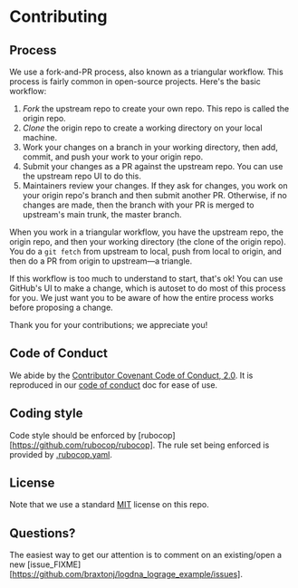 # Contributing

## Process

We use a fork-and-PR process, also known as a triangular workflow. This process
is fairly common in open-source projects. Here's the basic workflow:

1. *Fork* the upstream repo to create your own repo. This repo is called the origin repo.
2. *Clone* the origin repo to create a working directory on your local machine. 
3. Work your changes on a branch in your working directory, then add, commit, and push your work to your origin repo.
4. Submit your changes as a PR against the upstream repo. You can use the upstream repo UI to do this.
5. Maintainers review your changes. If they ask for changes, you work on your
   origin repo's branch and then submit another PR. Otherwise, if no changes are made, 
   then the branch with your PR is merged to upstream's main trunk, the master branch.

When you work in a triangular workflow, you have the upstream repo, the origin
repo, and then your working directory (the clone of the origin repo). You do 
a `git fetch` from upstream to local, push from local to origin, and then do a PR from origin to
upstream&mdash;a triangle.

If this workflow is too much to understand to start, that's ok! You can use
GitHub's UI to make a change, which is autoset to do most of this process for
you. We just want you to be aware of how the entire process works before
proposing a change.

Thank you for your contributions; we appreciate you!

## Code of Conduct

We abide by the
[Contributor Covenant Code of Conduct, 2.0](https://www.contributor-covenant.org/version/2/0/code_of_conduct/).
It is reproduced in our [code of conduct](./CODE_OF_CONDUCT.md) doc for ease of use.

## Coding style

Code style should be enforced by [rubocop][https://github.com/rubocop/rubocop]. The rule set being enforced is provided by [.rubocop.yaml](src/decipher/.rubocop.yaml).

## License

Note that we use a standard [MIT](./LICENSE) license on this repo.

## Questions?

The easiest way to get our attention is to comment on an existing/open a new
[issue_FIXME][https://github.com/braxtonj/logdna_lograge_example/issues].
